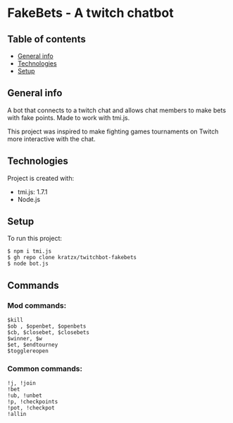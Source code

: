 # FakeBets - A twitch chatbot

## Table of contents
* [General info](#general-info)
* [Technologies](#technologies)
* [Setup](#setup)

## General info
A bot that connects to a twitch chat and allows chat members to make bets with fake points. Made to work with tmi.js. 

This project was inspired to make fighting games tournaments on Twitch more interactive with the chat.
	
## Technologies
Project is created with:
* tmi.js: 1.7.1 
* Node.js
	
## Setup
To run this project:

```
$ npm i tmi.js
$ gh repo clone kratzx/twitchbot-fakebets
$ node bot.js
```
## Commands
### Mod commands:
	$kill
	$ob , $openbet, $openbets
	$cb, $closebet, $closebets
	$winner, $w
	$et, $endtourney
	$togglereopen
### Common commands:
	!j, !join
	!bet
	!ub, !unbet
	!p, !checkpoints
	!pot, !checkpot
	!allin
